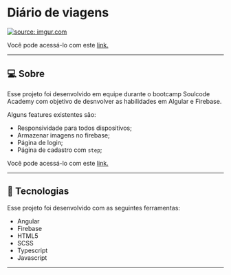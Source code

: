 # Diário de viagens

<a href=""><img src="" title="source: imgur.com" /></a>

Você pode acessá-lo com este [link.]()

---
## **💻 Sobre**

Esse projeto foi desenvolvido em equipe durante o bootcamp Soulcode Academy com objetivo de desnvolver as habilidades em Algular e Firebase.

Alguns features existentes são:

- Responsividade para todos dispositivos;
- Armazenar imagens no firebase;
- Página de login;
- Página de cadastro com `step`;


Você pode acessá-lo com este [link.]()

---

## **🚀 Tecnologias**

Esse projeto foi desenvolvido com as seguintes ferramentas:

- Angular
- Firebase
- HTML5
- SCSS
- Typescript
- Javascript


--- 
